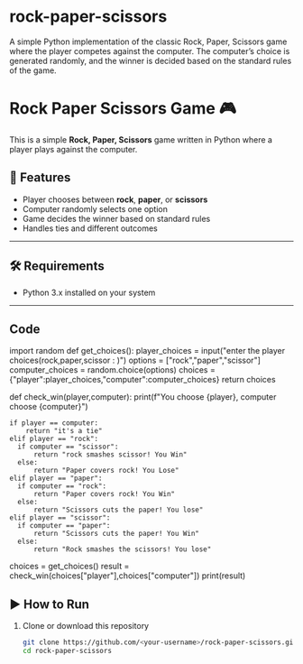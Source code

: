 # rock-paper-scissors
A simple Python implementation of the classic Rock, Paper, Scissors game where the player competes against the computer. The computer’s choice is generated randomly, and the winner is decided based on the standard rules of the game.

# Rock Paper Scissors Game 🎮

This is a simple **Rock, Paper, Scissors** game written in Python where a player plays against the computer.

## 🚀 Features
- Player chooses between **rock**, **paper**, or **scissors**
- Computer randomly selects one option
- Game decides the winner based on standard rules
- Handles ties and different outcomes

---

## 🛠️ Requirements
- Python 3.x installed on your system

---

## Code
   import random
def get_choices():
    player_choices = input("enter the player choices(rock,paper,scissor : )")
    options = ["rock","paper","scissor"]
    computer_choices = random.choice(options)
    choices = {"player":player_choices,"computer":computer_choices}
    return choices


def check_win(player,computer):
    print(f"You choose {player}, computer choose {computer}")

    if player == computer:
        return "it's a tie"
    elif player == "rock":
      if computer == "scissor":
          return "rock smashes scissor! You Win"
      else: 
          return "Paper covers rock! You Lose"
    elif player == "paper":
      if computer == "rock":
          return "Paper covers rock! You Win"
      else: 
          return "Scissors cuts the paper! You lose"
    elif player == "scissor":
      if computer == "paper":
          return "Scissors cuts the paper! You Win"
      else: 
          return "Rock smashes the scissors! You lose"  


choices = get_choices()
result = check_win(choices["player"],choices["computer"])
print(result)

## ▶️ How to Run

1. Clone or download this repository  
   ```bash
   git clone https://github.com/<your-username>/rock-paper-scissors.git
   cd rock-paper-scissors

